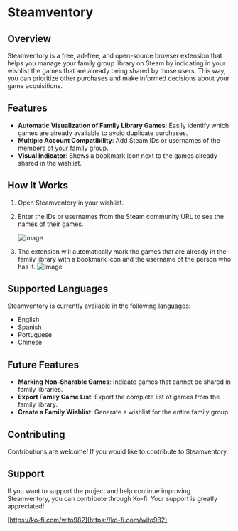 # Steamventory

## Overview

Steamventory is a free, ad-free, and open-source browser extension that helps you manage your family group library on Steam by indicating in your wishlist the games that are already being shared by those users. This way, you can prioritize other purchases and make informed decisions about your game acquisitions.

## Features

- **Automatic Visualization of Family Library Games**: Easily identify which games are already available to avoid duplicate purchases.
- **Multiple Account Compatibility**: Add Steam IDs or usernames of the members of your family group.
- **Visual Indicator**: Shows a bookmark icon next to the games already shared in the wishlist.

## How It Works

1. Open Steamventory in your wishlist.
2. Enter the IDs or usernames from the Steam community URL to see the names of their games.

    ![image](https://github.com/Wito982/Steamventory/assets/171517332/678f70c8-4ca6-4b27-beca-c0fce999a5c6)

4. The extension will automatically mark the games that are already in the family library with a bookmark icon and the username of the person who has it.
   ![image](https://github.com/Wito982/Steamventory/assets/171517332/e802f0df-b962-48a3-98a8-69f04c80d228)

## Supported Languages

Steamventory is currently available in the following languages:
- English
- Spanish
- Portuguese
- Chinese


## Future Features

- **Marking Non-Sharable Games**: Indicate games that cannot be shared in family libraries.
- **Export Family Game List**: Export the complete list of games from the family library.
- **Create a Family Wishlist**: Generate a wishlist for the entire family group.

## Contributing

Contributions are welcome! If you would like to contribute to Steamventory.

## Support

If you want to support the project and help continue improving Steamventory, you can contribute through Ko-fi. Your support is greatly appreciated!

[https://ko-fi.com/wito982](https://ko-fi.com/wito982)

